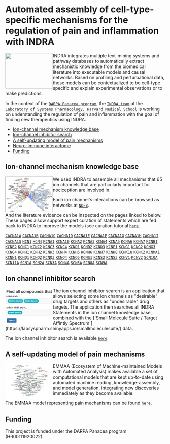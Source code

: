 Automated assembly of cell-type-specific mechanisms for the regulation of pain and inflammation with INDRA
==========================================================================================================

<img align="left" src="https://raw.githubusercontent.com/sorgerlab/indra/master/doc/indra_logo.png" width="150" height="112" />
INDRA integrates multiple text-mining systems and pathway databases to
automatically extract mechanistic knowledge from the biomedical literature into
executable models and causal networks. Based on profiling and perturbational
data, these models can be contextualized to be cell-type specific and
explain experimental observations or to make predictions.

In the context of the [`DARPA Panacea program`](https://www.darpa.mil/program/panacea),
the [`INDRA team`](https://indralab.github.io/) at the
[`Laboratory of Systems Pharmacology, Harvard Medical School`](https://hits.harvard.edu/)
is working on understanding the regulation of pain and inflammation with the
goal of finding new therapeutics using INDRA.

- [Ion-channel mechanism knowledge base](#ion-channel-kb)
- [Ion-channel inhibitor search](#ion-channel-inhibitor-search)
- [A self-updating model of pain mechanisms](#pain-machine)
- [Neuro-immune interactome](#neuroimmune)
- [Funding](#funding)

Ion-channel mechanism knowledge base
------------------------------------

<img align="left" src="https://raw.githubusercontent.com/indralab/panacea_indra/website/docs/ion_channel_kb_network.png" width="150" height="112" />

We used INDRA to assemble all mechanisms that 65 ion channels that are
particularly important for nociception are involved in.

Each ion channel's interactions can be browsed as networks at
[`NDEx`](http://ndexbio.org/#/networkset/8f22b3bf-21d8-11ea-bb65-0ac135e8bacf).

And the literature evidence can be inspected on the pages linked to below. These
pages alsow support expert curation of statements which are fed back to INDRA
to improve the models (see curation tutorial
[`here`](https://indra.readthedocs.io/en/latest/tutorials/html_curation.html).

[`CACNA1A`](https://bigmech.s3.amazonaws.com/panacea/ion_channels/CACNA1A.html)
[`CACNA1B`](https://bigmech.s3.amazonaws.com/panacea/ion_channels/CACNA1B.html)
[`CACNA1C`](https://bigmech.s3.amazonaws.com/panacea/ion_channels/CACNA1C.html)
[`CACNA1D`](https://bigmech.s3.amazonaws.com/panacea/ion_channels/CACNA1D.html)
[`CACNA1E`](https://bigmech.s3.amazonaws.com/panacea/ion_channels/CACNA1E.html)
[`CACNA1F`](https://bigmech.s3.amazonaws.com/panacea/ion_channels/CACNA1F.html)
[`CACNA1G`](https://bigmech.s3.amazonaws.com/panacea/ion_channels/CACNA1G.html)
[`CACNA1H`](https://bigmech.s3.amazonaws.com/panacea/ion_channels/CACNA1H.html)
[`CACNA1I`](https://bigmech.s3.amazonaws.com/panacea/ion_channels/CACNA1I.html)
[`CACNA1S`](https://bigmech.s3.amazonaws.com/panacea/ion_channels/CACNA1S.html)
[`HCN1`](https://bigmech.s3.amazonaws.com/panacea/ion_channels/HCN1.html)
[`HCN4`](https://bigmech.s3.amazonaws.com/panacea/ion_channels/HCN4.html)
[`KCNA1`](https://bigmech.s3.amazonaws.com/panacea/ion_channels/KCNA1.html)
[`KCNA10`](https://bigmech.s3.amazonaws.com/panacea/ion_channels/KCNA10.html)
[`KCNA2`](https://bigmech.s3.amazonaws.com/panacea/ion_channels/KCNA2.html)
[`KCNA3`](https://bigmech.s3.amazonaws.com/panacea/ion_channels/KCNA3.html)
[`KCNA4`](https://bigmech.s3.amazonaws.com/panacea/ion_channels/KCNA4.html)
[`KCNA5`](https://bigmech.s3.amazonaws.com/panacea/ion_channels/KCNA5.html)
[`KCNA6`](https://bigmech.s3.amazonaws.com/panacea/ion_channels/KCNA6.html)
[`KCNA7`](https://bigmech.s3.amazonaws.com/panacea/ion_channels/KCNA7.html)
[`KCNB1`](https://bigmech.s3.amazonaws.com/panacea/ion_channels/KCNB1.html)
[`KCNB2`](https://bigmech.s3.amazonaws.com/panacea/ion_channels/KCNB2.html)
[`KCNC1`](https://bigmech.s3.amazonaws.com/panacea/ion_channels/KCNC1.html)
[`KCNC2`](https://bigmech.s3.amazonaws.com/panacea/ion_channels/KCNC2.html)
[`KCNC3`](https://bigmech.s3.amazonaws.com/panacea/ion_channels/KCNC3.html)
[`KCNC4`](https://bigmech.s3.amazonaws.com/panacea/ion_channels/KCNC4.html)
[`KCND1`](https://bigmech.s3.amazonaws.com/panacea/ion_channels/KCND1.html)
[`KCND2`](https://bigmech.s3.amazonaws.com/panacea/ion_channels/KCND2.html)
[`KCND3`](https://bigmech.s3.amazonaws.com/panacea/ion_channels/KCND3.html)
[`KCNF1`](https://bigmech.s3.amazonaws.com/panacea/ion_channels/KCNF1.html)
[`KCNG1`](https://bigmech.s3.amazonaws.com/panacea/ion_channels/KCNG1.html)
[`KCNG2`](https://bigmech.s3.amazonaws.com/panacea/ion_channels/KCNG2.html)
[`KCNG3`](https://bigmech.s3.amazonaws.com/panacea/ion_channels/KCNG3.html)
[`KCNG4`](https://bigmech.s3.amazonaws.com/panacea/ion_channels/KCNG4.html)
[`KCNH1`](https://bigmech.s3.amazonaws.com/panacea/ion_channels/KCNH1.html)
[`KCNH2`](https://bigmech.s3.amazonaws.com/panacea/ion_channels/KCNH2.html)
[`KCNH3`](https://bigmech.s3.amazonaws.com/panacea/ion_channels/KCNH3.html)
[`KCNH4`](https://bigmech.s3.amazonaws.com/panacea/ion_channels/KCNH4.html)
[`KCNH5`](https://bigmech.s3.amazonaws.com/panacea/ion_channels/KCNH5.html)
[`KCNH6`](https://bigmech.s3.amazonaws.com/panacea/ion_channels/KCNH6.html)
[`KCNH7`](https://bigmech.s3.amazonaws.com/panacea/ion_channels/KCNH7.html)
[`KCNH8`](https://bigmech.s3.amazonaws.com/panacea/ion_channels/KCNH8.html)
[`KCNK18`](https://bigmech.s3.amazonaws.com/panacea/ion_channels/KCNK18.html)
[`KCNK2`](https://bigmech.s3.amazonaws.com/panacea/ion_channels/KCNK2.html)
[`KCNMA1`](https://bigmech.s3.amazonaws.com/panacea/ion_channels/KCNMA1.html)
[`KCNN1`](https://bigmech.s3.amazonaws.com/panacea/ion_channels/KCNN1.html)
[`KCNQ1`](https://bigmech.s3.amazonaws.com/panacea/ion_channels/KCNQ1.html)
[`KCNQ2`](https://bigmech.s3.amazonaws.com/panacea/ion_channels/KCNQ2.html)
[`KCNQ3`](https://bigmech.s3.amazonaws.com/panacea/ion_channels/KCNQ3.html)
[`KCNQ4`](https://bigmech.s3.amazonaws.com/panacea/ion_channels/KCNQ4.html)
[`KCNQ5`](https://bigmech.s3.amazonaws.com/panacea/ion_channels/KCNQ5.html)
[`KCNS1`](https://bigmech.s3.amazonaws.com/panacea/ion_channels/KCNS1.html)
[`KCNS2`](https://bigmech.s3.amazonaws.com/panacea/ion_channels/KCNS2.html)
[`KCNS3`](https://bigmech.s3.amazonaws.com/panacea/ion_channels/KCNS3.html)
[`KCNV1`](https://bigmech.s3.amazonaws.com/panacea/ion_channels/KCNV1.html)
[`KCNV2`](https://bigmech.s3.amazonaws.com/panacea/ion_channels/KCNV2.html)
[`SCN10A`](https://bigmech.s3.amazonaws.com/panacea/ion_channels/SCN10A.html)
[`SCN11A`](https://bigmech.s3.amazonaws.com/panacea/ion_channels/SCN11A.html)
[`SCN1A`](https://bigmech.s3.amazonaws.com/panacea/ion_channels/SCN1A.html)
[`SCN2A`](https://bigmech.s3.amazonaws.com/panacea/ion_channels/SCN2A.html)
[`SCN3A`](https://bigmech.s3.amazonaws.com/panacea/ion_channels/SCN3A.html)
[`SCN4A`](https://bigmech.s3.amazonaws.com/panacea/ion_channels/SCN4A.html)
[`SCN5A`](https://bigmech.s3.amazonaws.com/panacea/ion_channels/SCN5A.html)
[`SCN8A`](https://bigmech.s3.amazonaws.com/panacea/ion_channels/SCN8A.html)
[`SCN9A`](https://bigmech.s3.amazonaws.com/panacea/ion_channels/SCN9A.html)

Ion channel inhibitor search
----------------------------

<img align="left" src="https://raw.githubusercontent.com/indralab/panacea_indra/website/docs/ion_channel_inhibitor_search.png" width="150" height="112" />
The ion channel inhibitor search is an application that allows selecting some
ion channels as "desirable" drug targets and others as "undesirable" drug targets.
The application then searches all INDRA Statements in the ion channel knowledge
base, combined with the [`Small Molecule Suite / Target Affintiy Spectrum`](https://labsyspharm.shinyapps.io/smallmoleculesuite/)
data.

The ion channel inhibitor search is available [`here`](http://34.230.33.149:5000/).

A self-updating model of pain mechanisms
----------------------------------------

<img align="left" src="https://raw.githubusercontent.com/indralab/panacea_indra/website/docs/painmachine_image.png" width="150" height="112" />
EMMAA (Ecosystem of Machine-maintained Models with Automated Analysis) makes
available a set of
computational models that are kept up-to-date using automated machine reading,
knowledge-assembly, and model generation, integrating new discoveries
immediately as they become available.

The EMMAA model representing pain mechanisms can be found
[`here`](https://emmaa.indra.bio/dashboard/painmachine).

Funding
-------
This project is funded under the DARPA Panacea program (HR00111920022).
